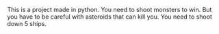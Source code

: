 This is a project made in python.  You need to shoot monsters to win. But you have to be careful with asteroids that can kill you. You need to shoot down 5 ships.
